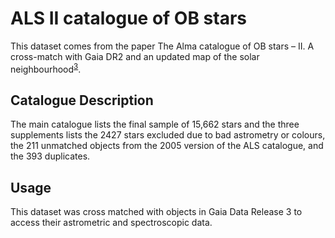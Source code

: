 # ALS II catalogue of OB stars

This dataset comes from the paper The Alma catalogue of OB stars – II. A cross-match with Gaia DR2 and an updated map of the solar neighbourhood<sup>[3](https://doi.org/10.1093/mnras/stab688)</sup>. 

## Catalogue Description

The main catalogue lists the final sample of 15,662 stars and the three supplements lists the 2427 stars excluded due to bad astrometry or colours, the 211 unmatched objects from the 2005 version of the ALS catalogue, and the 393 duplicates.

## Usage

This dataset was cross matched with objects in Gaia Data Release 3 to access their astrometric and spectroscopic data.